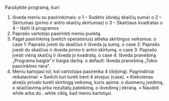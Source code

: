 Parašykite programą, kuri:
1.	Išveda meniu su pasirinkimais:
o	1 – Sudėtis (dviejų skaičių suma)
o	2 – Skirtumas (pirmo ir antro skaičių skirtumas)
o	3 – Skaičiaus kvadratas
o	4 – Išeiti iš programos
2.	Paprašo vartotojo pasirinkti meniu punktą.
3.	Pagal pasirinkimą (switch operatorius) atlieka skirtingus veiksmus:
o	case 1: Paprašo įvesti du skaičius ir išveda jų sumą.
o	case 2: Paprašo įvesti du skaičius ir išveda pirmo ir antro skirtumą.
o	case 3: Paprašo įvesti vieną skaičių ir išveda jo kvadratą.
o	case 4: Išveda pranešimą „Programa baigta“ ir baigia darbą.
o	default: Išveda pranešimą „Tokio pasirinkimo nėra“.
4.	Meniu kartojasi tol, kol vartotojas pasirenka 4 (išėjimą).
Pagrindiniai reikalavimai:
•	Switch turi turėti bent 4 atvejus (case).
•	Kiekvienas atvejis privalo turėti skirtingą veiksmą, kuris apima:
o	duomenų įvedimą,
o	skaičiavimą arba rezultatų pateikimą,
o	išvedimą į ekraną.
•	Naudoti while arba do…while ciklą, kad meniu kartotųsi.



